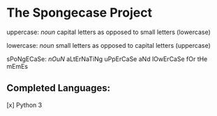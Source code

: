 # The Spongecase Project

uppercase:
	*noun*
	capital letters as opposed to small letters (lowercase)

lowercase:
	*noun*
	small letters as opposed to capital letters (uppercase)

sPoNgECaSe:
	*nOuN*
	aLtErNaTiNg uPpErCaSe aNd lOwErCaSe fOr tHe mEmEs


## Completed Languages:


[x] Python 3

